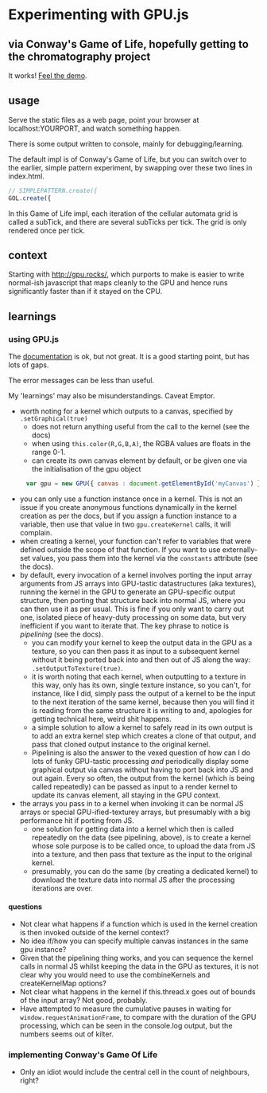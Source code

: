 # Experimenting with GPU.js
## via Conway's Game of Life, hopefully getting to the chromatography project

It works! [Feel the demo](https://railsagainstignorance.github.io/gpujs-experiment-conways-game-of-life/index.html).

## usage

Serve the static files as a web page, point your browser at localhost:YOURPORT, and watch something happen.

There is some output written to console, mainly for debugging/learning.

The default impl is of Conway's Game of Life, but you can switch over to the earlier, simple pattern experiment, by swapping over these two lines in index.html.

```javascript
// SIMPLEPATTERN.create({
GOL.create({
```

In this Game of Life impl, each iteration of the cellular automata grid is called a subTick, and there are several subTicks per tick. The grid is only rendered once per tick.

## context

Starting with http://gpu.rocks/, which purports to make is easier to write normal-ish javascript that maps cleanly to the GPU and hence runs significantly faster than if it stayed on the CPU.

## learnings

### using GPU.js

The [documentation](https://github.com/gpujs/gpu.js#table-of-contents) is ok, but not great. It is a good starting point, but has lots of gaps.

The error messages can be less than useful.

My 'learnings' may also be misunderstandings. Caveat Emptor.

* worth noting for a kernel which outputs to a canvas, specified by `.setGraphical(true)`
   * does not return anything useful from the call to the kernel (see the docs)
   * when using `this.color(R,G,B,A)`, the RGBA values are floats in the range 0-1.
   * can create its own canvas element by default, or be given one via the initialisation of the gpu object
```javascript
     var gpu = new GPU({ canvas : document.getElementById('myCanvas') });
```
* you can only use a function instance once in a kernel. This is not an issue if you create anonymous functions dynamically in the kernel creation as per the docs, but if you assign a function instance to a variable, then use that value in two `gpu.createKernel` calls, it will complain.
* when creating a kernel, your function can't refer to variables that were defined outside the scope of that function. If you want to use externally-set values, you pass them into the kernel via the `constants` attribute (see the docs).
* by default, every invocation of a kernel involves porting the input array arguments from JS arrays into GPU-tastic datastructures (aka textures), running the kernel in the GPU to generate an GPU-specific output structure, then porting that structure back into normal JS, where you can then use it as per usual. This is fine if you only want to carry out one, isolated piece of heavy-duty processing on some data, but very inefficient if you want to iterate that. The key phrase to notice is *pipelining* (see the docs).
   * you can modify your kernel to keep the output data in the GPU as a texture, so you can then pass it as input to a subsequent kernel without it being ported back into and then out of JS along the way: `.setOutputToTexture(true)`.
   * it is worth noting that each kernel, when outputting to a texture in this way, only has its own, single texture instance, so you can't, for instance, like I did, simply pass the output of a kernel to be the input to the next iteration of the same kernel, because then you will find it is reading from the same structure it is writing to and, apologies for getting technical here, weird shit happens.
   * a simple solution to allow a kernel to safely read in its own output is to add an extra kernel step which creates a clone of that output, and pass that cloned output instance to the original kernel.
   * Pipelining is also the answer to the vexed question of how can I do lots of funky GPU-tastic processing *and* periodically display some graphical output via canvas without having to port back into JS and out again. Every so often, the output from the kernel (which is being called repeatedly) can be passed as input to a render kernel to update its canvas element, all staying in the GPU context.  
* the arrays you pass in to a kernel when invoking it can be normal JS arrays or special GPU-ified-texturey arrays, but presumably with a big performance hit if porting from JS.
   * one solution for getting data into a kernel which then is called repeatedly on the data (see pipelining, above), is to create a kernel whose sole purpose is to be called once, to upload the data from JS into a texture, and then pass that texture as the input to the original kernel.
   * presumably, you can do the same (by creating a dedicated kernel) to download the texture data into normal JS after the processing iterations are over.

#### questions

* Not clear what happens if a function which is used in the kernel creation is then invoked outside of the kernel context?
* No idea if/how you can specify multiple canvas instances in the same gpu instance?
* Given that the pipelining thing works, and you can sequence the kernel calls in normal JS whilst keeping the data in the GPU as textures, it is not clear why you would need to use the combineKernels and createKernelMap options?
* Not clear what happens in the kernel if this.thread.x goes out of bounds of the input array? Not good, probably.
* Have attempted to measure the cumulative pauses in waiting for `window.requestAnimationFrame`, to compare with the duration of the GPU processing, which can be seen in the console.log output, but the numbers seems out of kilter. 

### implementing Conway's Game Of Life

* Only an idiot would include the central cell in the count of neighbours, right?
